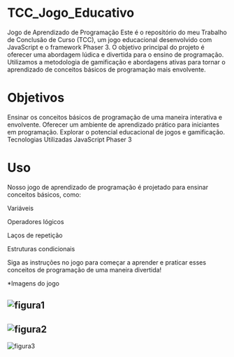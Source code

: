 # TCC_Jogo_Educativo
Jogo de Aprendizado de Programação
Este é o repositório do meu Trabalho de Conclusão de Curso (TCC), um jogo educacional desenvolvido com JavaScript e o framework Phaser 3. O objetivo principal do projeto é oferecer uma abordagem lúdica e divertida para o ensino de programação. Utilizamos a metodologia de gamificação e abordagens ativas para tornar o aprendizado de conceitos básicos de programação mais envolvente.

# Objetivos
Ensinar os conceitos básicos de programação de uma maneira interativa e envolvente.
Oferecer um ambiente de aprendizado prático para iniciantes em programação.
Explorar o potencial educacional de jogos e gamificação.
Tecnologias Utilizadas
JavaScript
Phaser 3 

# Uso
Nosso jogo de aprendizado de programação é projetado para ensinar conceitos básicos, como:

Variáveis

Operadores lógicos

Laços de repetição

Estruturas condicionais

Siga as instruções no jogo para começar a aprender e praticar esses conceitos de programação de uma maneira divertida!


*Imagens do jogo

![figura1](https://github.com/Mtreck/TCC_Jogo_Educativo/assets/105645548/20b6b085-3b56-4454-b0bb-f4fb25e25225)
-----------------------------------------------------------------------------------------------------------------------
![figura2](https://github.com/Mtreck/TCC_Jogo_Educativo/assets/105645548/be80dc28-becf-4a2c-9291-e9b39290dc7d)
-----------------------------------------------------------------------------------------------------------------------
![figura3](https://github.com/Mtreck/TCC_Jogo_Educativo/assets/105645548/c9202ad9-c668-4b37-affb-4c113315d4dd)


